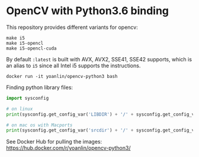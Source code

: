 OpenCV with Python3.6 binding
=============================

This repository provides different variants for opencv:

    make i5
    make i5-opencl
    make i5-opencl-cuda

By default `:latest` is built with AVX, AVX2, SSE41, SSE42 supports, which is
an alias to `i5` since all Intel i5 supports the instructions.

    docker run -it yoanlin/opencv-python3 bash


Finding python library files:

```python
import sysconfig

# on linux
print(sysconfig.get_config_var('LIBDIR') + '/' + sysconfig.get_config_var('PY3LIBRARY'))

# on mac os with Macports
print(sysconfig.get_config_var('srcdir') + '/' + sysconfig.get_config_var('LIBRARY'))
```




See Docker Hub for pulling the images: <https://hub.docker.com/r/yoanlin/opencv-python3/>
